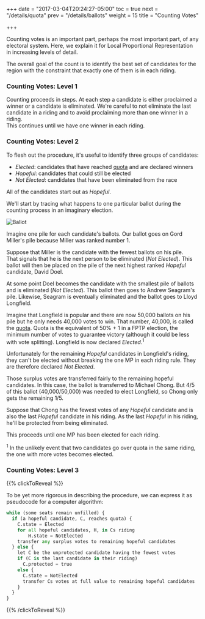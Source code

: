+++
date = "2017-03-04T20:24:27-05:00"
toc = true
next = "/details/quota"
prev = "/details/ballots"
weight = 15
title = "Counting Votes"

+++

Counting votes is an important part, perhaps the most important part,
of any electoral system.  Here, we explain it for Local Proportional
Representation in increasing levels of detail.

The overall goal of the count is to identify the best set of candidates
for the region with the constraint that exactly one of them is in each
riding.

### Counting Votes: Level 1

Counting proceeds in steps.  At each step a candidate is either proclaimed
a winner or a candidate is eliminated.  We're careful to not eliminate the last candidate in
a riding and to avoid proclaiming more than one winner in a riding.  
This continues until we have one winner in each riding.

### Counting Votes: Level 2

To flesh out the procedure, it's useful to identify three groups of candidates:

* *Elected*: candidates that have reached [quota](/details/quota/) and are declared winners
* *Hopeful*: candidates that could still be elected
* *Not Elected*: candidates that have been eliminated from the race

All of the candidates start out as *Hopeful*.

We'll start by tracing what happens to one particular ballot during the counting 
process in an imaginary election.

![Ballot](/static/ballot-general.png)

Imagine one pile for each candidate's ballots.  Our ballot 
goes on Gord Miller's pile because Miller was ranked number 1.  

Suppose that Miller is the candidate with the fewest ballots on his pile.  
That signals that he is the next person to be eliminated (*Not Elected*).  This ballot will
then be placed on the pile of the next highest ranked *Hopeful* candidate, David Doel.

At some point Doel becomes the candidate with the smallest pile of ballots and is
eliminated (*Not Elected*).  This ballot then goes to Andrew Seagram's pile.  Likewise, 
Seagram is eventually eliminated and the ballot goes to Lloyd Longfield.

Imagine that Longfield is popular and there are now 50,000 ballots on his pile but
he only needs 40,000 votes to win.  That number, 40,000, is called the 
[quota](/details/quota/). Quota is the equivalent of 50% + 1 in a FPTP election, the
minimum number of votes to guarantee victory (although it could be less with vote
splitting). 
Longfield is now declared *Elected*.<sup>1</sup>  

Unfortunately for the remaining *Hopeful*
candidates in Longfield's riding, they can't be elected without breaking the one MP in
each riding rule.  They are therefore declared *Not Elected*.

Those surplus votes are transferred fairly to the remaining hopeful candidates.  In this case,
the ballot is transferred to Michael Chong.  But 4/5 of this ballot (40,000/50,000)
was needed to elect Longfield, so Chong only gets the remaining 1/5.

Suppose that Chong has the fewest votes of any *Hopeful* candidate and is also the
last *Hopeful* candidate in his riding.  As the last *Hopeful* in his riding, he'll be protected
from being eliminated.

This proceeds until one MP has been elected for each riding.

  <div class="footnotes">
    <p><sup>1</sup> In the unlikely event that two candidates go over quota in the same riding,
the one with more votes becomes elected.</p>
  </div>


### Counting Votes: Level 3

{{% clickToReveal %}}

To be yet more rigorous in describing the procedure, we can express it as pseudocode for
a computer algorithm:

```python
while (some seats remain unfilled) {
  if (a hopeful candidate, C, reaches quota) {
    C.state = Elected
    for all hopeful candidates, H, in Cs riding 
        H.state = NotElected
    transfer any surplus votes to remaining hopeful candidates
  } else {
    let C be the unprotected candidate having the fewest votes
    if (C is the last candidate in their riding) 
      C.protected = true
    else {
      C.state = NotElected
      transfer Cs votes at full value to remaining hopeful candidates
    }
  }
}
```


{{% /clickToReveal %}}


<script>
  // Only works for one per page :()
  $(document).ready(function() {
    $(".more").on("click", function() {
      console.log("Click!");

      $(".fadeDiv").hide();
      $(".fadedContent").css("overflow", "auto").css("height", "100%");
      $(".more").hide();
    });
  });
</script>




